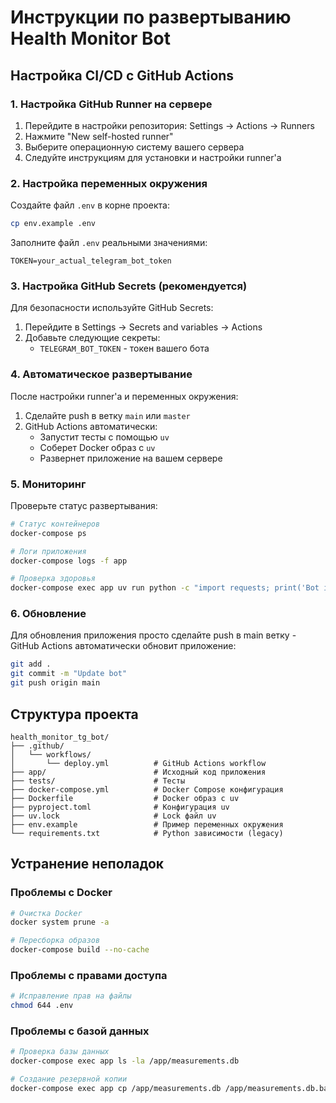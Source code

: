 # Инструкции по развертыванию Health Monitor Bot

## Настройка CI/CD с GitHub Actions

### 1. Настройка GitHub Runner на сервере

1. Перейдите в настройки репозитория: Settings → Actions → Runners
2. Нажмите "New self-hosted runner"
3. Выберите операционную систему вашего сервера
4. Следуйте инструкциям для установки и настройки runner'а

### 2. Настройка переменных окружения

Создайте файл `.env` в корне проекта:

```bash
cp env.example .env
```

Заполните файл `.env` реальными значениями:

```env
TOKEN=your_actual_telegram_bot_token
```

### 3. Настройка GitHub Secrets (рекомендуется)

Для безопасности используйте GitHub Secrets:

1. Перейдите в Settings → Secrets and variables → Actions
2. Добавьте следующие секреты:
   - `TELEGRAM_BOT_TOKEN` - токен вашего бота

### 4. Автоматическое развертывание

После настройки runner'а и переменных окружения:

1. Сделайте push в ветку `main` или `master`
2. GitHub Actions автоматически:
   - Запустит тесты с помощью `uv`
   - Соберет Docker образ с `uv`
   - Развернет приложение на вашем сервере

### 5. Мониторинг

Проверьте статус развертывания:

```bash
# Статус контейнеров
docker-compose ps

# Логи приложения
docker-compose logs -f app

# Проверка здоровья
docker-compose exec app uv run python -c "import requests; print('Bot is healthy')"
```

### 6. Обновление

Для обновления приложения просто сделайте push в main ветку - GitHub Actions автоматически обновит приложение:

```bash
git add .
git commit -m "Update bot"
git push origin main
```

## Структура проекта

```
health_monitor_tg_bot/
├── .github/
│   └── workflows/
│       └── deploy.yml          # GitHub Actions workflow
├── app/                        # Исходный код приложения
├── tests/                      # Тесты
├── docker-compose.yml          # Docker Compose конфигурация
├── Dockerfile                  # Docker образ с uv
├── pyproject.toml              # Конфигурация uv
├── uv.lock                     # Lock файл uv
├── env.example                 # Пример переменных окружения
└── requirements.txt            # Python зависимости (legacy)
```

## Устранение неполадок

### Проблемы с Docker

```bash
# Очистка Docker
docker system prune -a

# Пересборка образов
docker-compose build --no-cache
```

### Проблемы с правами доступа

```bash
# Исправление прав на файлы
chmod 644 .env
```

### Проблемы с базой данных

```bash
# Проверка базы данных
docker-compose exec app ls -la /app/measurements.db

# Создание резервной копии
docker-compose exec app cp /app/measurements.db /app/measurements.db.backup
```

